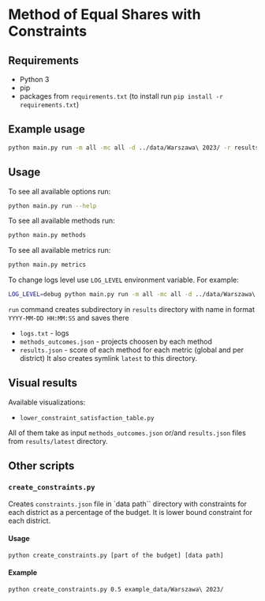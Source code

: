 # Method of Equal Shares with Constraints

## Requirements
- Python 3
- pip
- packages from `requirements.txt` (to install run `pip install -r requirements.txt`)

## Example usage
```bash
python main.py run -m all -mc all -d ../data/Warszawa\ 2023/ -r results
```

## Usage
To see all available options run:
```bash
python main.py run --help
```
To see all available methods run:
```bash
python main.py methods
```
To see all available metrics run:
```bash
python main.py metrics
```
To change logs level use `LOG_LEVEL` environment variable. For example:
```bash
LOG_LEVEL=debug python main.py run -m all -mc all -d ../data/Warszawa\ 2023/ -r results
```

`run` command creates subdirectory in `results` directory with name in format `YYYY-MM-DD HH:MM:SS` and saves there
- `logs.txt` - logs
- `methods_outcomes.json` - projects choosen by each method
- `results.json` - score of each method for each metric (global and per district)
It also creates symlink `latest` to this directory.

## Visual results
Available visualizations:
- `lower_constraint_satisfaction_table.py`

All of them take as input `methods_outcomes.json` or/and `results.json` files from `results/latest` directory.

## Other scripts

### `create_constraints.py`
Creates `constraints.json` file in `data path`` directory with constraints for each district as a percentage of the budget.
It is lower bound constraint for each district.
#### Usage
```
python create_constraints.py [part of the budget] [data path]
```
#### Example
```
python create_constraints.py 0.5 example_data/Warszawa\ 2023/
```